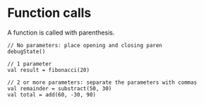 # Function calls

A function is called with parenthesis.

```misti
// No parameters: place opening and closing paren
debugState()

// 1 parameter
val result = fibonacci(20)

// 2 or more parameters: separate the parameters with commas
val remainder = substract(50, 30)
val total = add(60, -30, 90)
```

